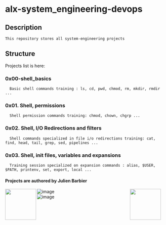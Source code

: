# alx-system_engineering-devops

## Description
    This repository stores all system-engineering projects
    
## Structure
   Projects list is here:
   
   ### 0x00-shell_basics
      Basic shell commands training : ls, cd, pwd, chmod, rm, mkdir, rmdir ...
   ### 0x01. Shell, permissions
      Shell permission commands training: chmod, chown, chgrp ...
   ### 0x02. Shell, I/O Redirections and filters
      Shell commands specialized in file i/o redirections training: cat, find, head, tail, grep, sed, pipelines ...
   ### 0x03. Shell, init files, variables and expansions
      Training session specialized on expansion commands : alias, $USER, $PATH, printenv, set, export, local ... 
      
   #### Projects are authored by Julien Barbier

<img align="left" width="100" height="100" src="https://user-images.githubusercontent.com/55035365/130540486-9d00b582-3ad6-4141-98cc-35eac9701780.png">
<img align="right" width="100" height="100" src="https://user-images.githubusercontent.com/55035365/130540163-4847c991-44b1-49ff-b666-57c69d1d8e20.png">

 ![image](https://user-images.githubusercontent.com/55035365/130540486-9d00b582-3ad6-4141-98cc-35eac9701780.png)  
 ![image](https://user-images.githubusercontent.com/55035365/130540163-4847c991-44b1-49ff-b666-57c69d1d8e20.png)


